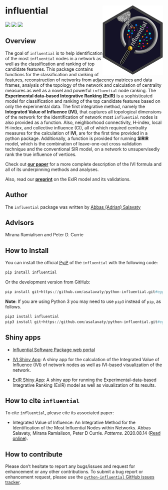 # influential <a href='https://github.com/asalavaty/python-influential'><img src='https://raw.githubusercontent.com/asalavaty/influential/master/man/figures/Symbol.png' align="right" height="221" /></a>

<!-- badges: start -->

[![](https://img.shields.io/badge/Integrated%20Value%20of%20Influence-IVI-blue.svg)](https://doi.org/10.1016/j.patter.2020.100052)
[![](https://img.shields.io/badge/SIR--based%20Influence%20Ranking-SIRIR-green.svg)](https://doi.org/10.1016/j.patter.2020.100052)
[![](https://img.shields.io/badge/Experimental%20data--based%20Integrative%20Ranking-ExIR-blue.svg)](https://www.biorxiv.org/content/10.1101/2022.10.03.510585v1.abstract)
<!-- badges: end -->

## Overview

The goal of `influential` is to help identification of the most
`influential` nodes in a network as well as the classification and
ranking of top candidate features. This package contains functions for
the classification and ranking of features, reconstruction of networks
from adjacency matrices and data frames, analysis of the topology of the
network and calculation of centrality measures as well as a novel and
powerful `influential` node ranking. The **Experimental data-based
Integrative Ranking (ExIR)** is a sophisticated model for classification
and ranking of the top candidate features based on only the experimental
data. The first integrative method, namely the **Integrated Value of
Influence (IVI)**, that captures all topological dimensions of the
network for the identification of network most `influential` nodes is
also provided as a function. Also, neighborhood connectivity, H-index,
local H-index, and collective influence (CI), all of which required
centrality measures for the calculation of **IVI**, are for the first
time provided in a python package. Additionally, a function is provided for
running **SIRIR** model, which is the combination of leave-one-out cross
validation technique and the conventional SIR model, on a network to
unsupervisedly rank the true influence of vertices.

Check out [**our paper**](https://doi.org/10.1016/j.patter.2020.100052)
for a more complete description of the IVI formula and all of its
underpinning methods and analyses.

Also, read our [**preprint**](https://www.biorxiv.org/content/10.1101/2022.10.03.510585v1.abstract) on the ExIR model and 
its validations.

## Author

The `influential` package was written by [Abbas (Adrian)
Salavaty](https://asalavaty.com/)

## Advisors

Mirana Ramialison and Peter D. Currie

## How to Install

You can install the official [PyiP](http://pypi.python.org/pypi/influential/) of the
`influential` with the following code:

``` python
pip install influential
```

Or the development version from GitHub:

``` python
pip install git+https://github.com/asalavaty/python-influential.git#egg=python-influential
```

**Note**: If you are using Python 3 you may need to use `pip3` instead of `pip`, as follows.

``` python
pip3 install influential
pip3 install git+https://github.com/asalavaty/python-influential.git#egg=python-influential
```

## Shiny apps

- [Influential Software Package web
  portal](https://influential.erc.monash.edu/)

- [IVI Shiny App](https://influential.erc.monash.edu/IVI/): A shiny app
  for the calculation of the Integrated Value of Influence (IVI) of
  network nodes as well as IVI-based visualization of the network.

- [ExIR Shiny App](https://influential.erc.monash.edu/ExIR/): A shiny
  app for running the Experimental-data-based Integrative Ranking (ExIR)
  model as well as visualization of its results.


## How to cite `influential`

To cite `influential`, please cite its associated paper:

- Integrated Value of Influence: An Integrative Method for the
  Identification of the Most Influential Nodes within Networks. Abbas
  Salavaty, Mirana Ramialison, Peter D Currie. *Patterns*. 2020.08.14
  ([Read online](https://doi.org/10.1016/j.patter.2020.100052)).

## How to contribute

Please don’t hesitate to report any bugs/issues and request for
enhancement or any other contributions. To submit a bug report or
enhancement request, please use the [`python-influential` GitHub issues
tracker](https://github.com/asalavaty/python-influential/issues).
